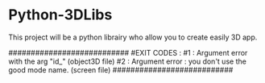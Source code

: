 # Python-3DLibs
This project will be a python librairy who allow you to create easily 3D app.

###########################
#EXIT CODES : 
#1 : Argument error with the arg "id_"      (object3D file)
#2 : Argument error : you don't use the good mode name.     (screen file)
###########################